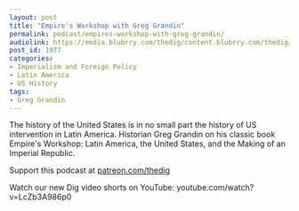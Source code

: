 ```yaml
---
layout: post
title: "Empire's Workshop with Greg Grandin"
permalink: podcast/empires-workshop-with-greg-grandin/
audiolink: https://media.blubrry.com/thedig/content.blubrry.com/thedig/The_Dig-EP_312-Grandin.mp3
post_id: 1977
categories: 
- Imperialism and Foreign Policy
- Latin America
- US History
tags: 
- Greg Grandin
---
```


The history of the United States is in no small part the history of US intervention in Latin America. Historian Greg Grandin on his classic book Empire's Workshop: Latin America, the United States, and the Making of an Imperial Republic.

Support this podcast at [patreon.com/thedig](http://www.patreon.com/TheDig) 

Watch our new Dig video shorts on YouTube: youtube.com/watch?v=LcZb3A986p0